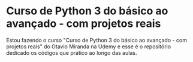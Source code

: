 # Curso de Python 3 do básico ao avançado - com projetos reais

Estou fazendo o curso "Curso de Python 3 do básico ao avançado - com projetos reais" do Otavio Miranda na Udemy e esse é o repositório dedicado os códigos que prático ao longo das aulas.
